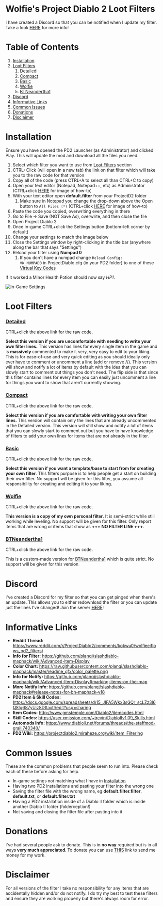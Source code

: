 # Wolfie's Project Diablo 2 Loot Filters

I have created a Discord so that you can be notified when I update my filter. Take a look [HERE](https://github.com/WolfieeifloW/pd2filter#discord) for more info!

# Table of Contents
1. [Installation](https://github.com/WolfieeifloW/pd2filter#installation)
1. [Loot Filters](https://github.com/WolfieeifloW/pd2filter#loot-filters)
   1. [Detailed](https://github.com/WolfieeifloW/pd2filter#detailed)
   1. [Compact](https://github.com/WolfieeifloW/pd2filter#compact)
   1. [Basic](https://github.com/WolfieeifloW/pd2filter#basic)
   1. [Wolfie](https://github.com/WolfieeifloW/pd2filter#wolfie)
   1. [BTNeandertha1](https://github.com/WolfieeifloW/pd2filter#btneandertha1)
1. [Discord](https://github.com/WolfieeifloW/pd2filter#discord)
1. [Informative Links](https://github.com/WolfieeifloW/pd2filter#informative-links)
1. [Common Issues](https://github.com/WolfieeifloW/pd2filter#common-issues)
1. [Donations](https://github.com/WolfieeifloW/pd2filter#donations)
1. [Disclaimer](https://github.com/WolfieeifloW/pd2filter#disclaimer)

# Installation
Ensure you have opened the PD2 Launcher (as Administrator) and clicked Play. This will update the mod and download all the files you need.
1. Select which filter you want to use from [Loot Filters](https://github.com/WolfieeifloW/pd2filter#loot-filters) section
1. CTRL+Click (will open in a new tab) the link on that filter which will take you to the raw code for that version
1. Copy all of the code (press CTRL+A to select all than CTRL+C to copy)
1. Open your text editor (Notepad, Notepad++, etc) as Administrator (CTRL+click [HERE](https://i.imgur.com/Yy5qyc3.png) for image of how-to)
1. With your text editor open **default.filter** from your ProjectD2 folder
   1. Make sure in Notepad you change the drop-down above the Open button to `All Files (*)` (CTRL+click [HERE](https://i.imgur.com/yjXlWme.png) for image of how-to)
1. Paste the code you copied, overwriting everything in there
1. Go to File -> Save (NOT Save As), overwrite, and then close the file
1. Open Project Diablo 2
1. Once in-game CTRL+click the Settings button (bottom-left corner by default)
1. Change your settings to match the image below
1. Close the Settings window by right-clicking in the title bar (anywhere along the bar that says "Settings")
1. Reload your filter using **Numpad 0**
   1. If you don't have a numpad change `Reload Config:          VK_NUMPAD0` in ProjectDiablo.cfg (in your PD2 folder) to one of these [Virtual Key Codes](https://docs.microsoft.com/en-us/windows/win32/inputdev/virtual-key-codes)

If it worked a Minor Health Potion should now say *HP1*.

![In-Game Settings](https://i.imgur.com/WFeroFv.png)

# Loot Filters
### [Detailed](https://raw.githubusercontent.com/WolfieeifloW/pd2filter/main/detailed.filter)
CTRL+click the above link for the raw code.

**Select this version if you are uncomfortable with needing to write your own filter lines.** This version has lines for every single item in the game and is **massively** commented to make it very, very easy to edit to your liking. This is for ease-of-use and very quick editing as you should ideally only ever have to comment or uncomment a line (add or remove //). This version will show and notify a lot of items by default with the idea that you can slowly start to comment out things you don't need. The flip side is that since this filter contains lines for every item you can easily just uncomment a line for things you want to show that aren't currently showing.

### [Compact](https://raw.githubusercontent.com/WolfieeifloW/pd2filter/main/compact.filter)
CTRL+click the above link for the raw code.

**Select this version if you are comfortable with writing your own filter lines.** This version will contain only the lines that are already uncommented in the Detailed version. This version will still show and notify a lot of items that you can slowly start to comment out but you have to have knowledge of filters to add your own lines for items that are not already in the filter.

### [Basic](https://raw.githubusercontent.com/WolfieeifloW/pd2filter/main/basic.filter)
CTRL+click the above link for the raw code.

**Select this version if you want a template/base to start from for creating your own filter.** This filters purpose is to help people get a start on building their own filter. No support will be given for this filter, you assume all responsibility for creating and editing it to your liking.

### [Wolfie](https://raw.githubusercontent.com/WolfieeifloW/pd2filter/main/wolfie.filter)
CTRL+click the above link for the raw code.

**This version is a copy of my own personal filter.** It is semi-strict while still working while leveling. No support will be given for this filter. Only report items that are wrong or items that show as **+++ NO FILTER LINE +++**.

### [BTNeandertha1](https://raw.githubusercontent.com/WolfieeifloW/pd2filter/main/btneandertha1.filter)
CTRL+click the above link for the raw code.

This is a custom-made version for [BTNeandertha1](https://www.twitch.tv/btneandertha1) which is quite strict. No support will be given for this version.

# Discord
I've created a Discord for my filter so that you can get pinged when there's an update. This allows you to either redownload the filter or you can update just the lines I've changed! Join the server [HERE](https://discord.gg/8K2QkjAA8g)!

# Informative Links
* **Reddit Thread:** <https://www.reddit.com/r/ProjectDiablo2/comments/kokwu0/wolfieeiflows_pd2_filters/>
* **Info for Filter:** <https://github.com/planqi/slashdiablo-maphack/wiki/Advanced-Item-Display>
* **Color Chart:** <https://raw.githubusercontent.com/planqi/slashdiablo-maphack/master/readme_gfx/color_palette.png>
* **Info for Notify:** <https://github.com/planqi/slashdiablo-maphack/wiki/Advanced-Item-Display#marking-items-on-the-map>
* **More Notify Info:** <https://github.com/planqi/slashdiablo-maphack#release-notes-for-bh-maphack-v18>
* **PD2 Item & Skill Codes:** <https://docs.google.com/spreadsheets/d/15_JIFA5Wkx3sGQr_scLZz3l6Q8Ig687yUiz8DttaxtI/edit?usp=sharing>
* **Item Codes:** <http://www.gmstemple.com/Diablo2/itemcodes.html>
* **Skill Codes:** <https://user.xmission.com/~trevin/DiabloIIv1.09_Skills.html>
* **Automods Info:** <https://www.diabloii.net/forums/threads/the-staffmod-grail.740340/>
* **PD2 Wiki:** <https://projectdiablo2.miraheze.org/wiki/Item_Filtering>

# Common Issues
These are the common problems that people seem to run into. Please check each of these before asking for help.
* In-game settings not matching what I have in [Installation](https://github.com/WolfieeifloW/pd2filter#installation)
* Having two PD2 installations and pasting your filter into the wrong one
* Saving the filter file with the wrong name, eg **default.filter.filter**, **default.txt**, or **default.filter.txt**
* Having a PD2 installation inside of a Diablo II folder which is inside another Diablo II folder (folderception!)
* Not saving and closing the filter file after pasting into it

# Donations
I've had several people ask to donate. This is in **no way** required but is in all ways **very much appreciated**. To donate you can use [THIS](https://www.paypal.com/cgi-bin/webscr?cmd=_donations&business=9JARHKMQ9UU3S&item_name=Project+Diablo+2+Loot+Filter&currency_code=CAD) link to send me money for my work.

# Disclaimer
For all versions of the filter I take no responsibility for any items that are accidentally hidden and/or do not notify. I do try my best to test these filters and ensure they are working properly but there's always room for error.
